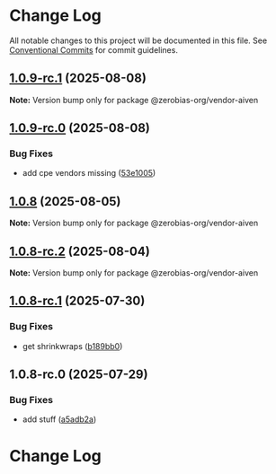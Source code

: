 # Change Log

All notable changes to this project will be documented in this file.
See [Conventional Commits](https://conventionalcommits.org) for commit guidelines.

## [1.0.9-rc.1](https://github.com/zerobias-org/vendor/compare/@zerobias-org/vendor-aiven@1.0.9-rc.0...@zerobias-org/vendor-aiven@1.0.9-rc.1) (2025-08-08)

**Note:** Version bump only for package @zerobias-org/vendor-aiven





## [1.0.9-rc.0](https://github.com/zerobias-org/vendor/compare/@zerobias-org/vendor-aiven@1.0.8...@zerobias-org/vendor-aiven@1.0.9-rc.0) (2025-08-08)


### Bug Fixes

* add cpe vendors missing ([53e1005](https://github.com/zerobias-org/vendor/commit/53e100520e848be73b2cba8a0ef4f184844b8abb))





## [1.0.8](https://github.com/zerobias-org/vendor/compare/@zerobias-org/vendor-aiven@1.0.8-rc.2...@zerobias-org/vendor-aiven@1.0.8) (2025-08-05)

**Note:** Version bump only for package @zerobias-org/vendor-aiven





## [1.0.8-rc.2](https://github.com/zerobias-org/vendor/compare/@zerobias-org/vendor-aiven@1.0.8-rc.1...@zerobias-org/vendor-aiven@1.0.8-rc.2) (2025-08-04)

**Note:** Version bump only for package @zerobias-org/vendor-aiven





## [1.0.8-rc.1](https://github.com/zerobias-org/vendor/compare/@zerobias-org/vendor-aiven@1.0.8-rc.0...@zerobias-org/vendor-aiven@1.0.8-rc.1) (2025-07-30)


### Bug Fixes

* get shrinkwraps ([b189bb0](https://github.com/zerobias-org/vendor/commit/b189bb0cf53ad66427530ccc0eab7824527942d3))





## 1.0.8-rc.0 (2025-07-29)


### Bug Fixes

* add stuff ([a5adb2a](https://github.com/zerobias-org/vendor/commit/a5adb2aecd0670c42e9077affecb6a047bf30fc6))





# Change Log
